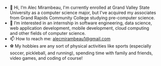 - 👋 Hi, I’m Alec Mirambeau, I'm currently enrolled at Grand Valley State University as a computer science major, but I've acquired my associates from Grand Rapids Community College studying pre-computer science.
- 👀 I’m interested in an internship in software engineering, data science, web application development, mobile development, cloud computing and other fields of computer science.
- 📫 How to reach me: alecmirambeau1@gmail.com
- ⚽️ My hobbies are any sort of physical activities like sports (especially soccer, pickleball, and running), spending time with family and friends, video games, and coding of course!

<!---
alec202/alec202 is a ✨ special ✨ repository because its `README.md` (this file) appears on your GitHub profile.
You can click the Preview link to take a look at your changes.
--->
